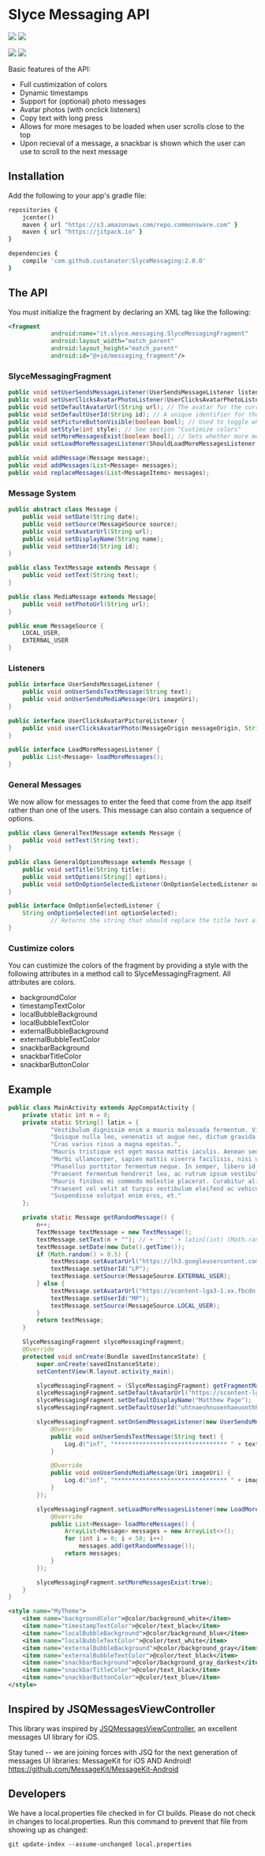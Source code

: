 # Slyce Messaging API

![](https://circleci.com/gh/snipsnap/SlyceMessaging.svg?style=shield&circle-token=46075f470208f71a4836c234126bb773c51219d8) [![](https://jitpack.io/v/Slyce-Inc/SlyceMessaging.svg)](https://jitpack.io/#Slyce-Inc/SlyceMessaging)


![](sample-photos/example.png?raw=true) ![](sample-photos/chat-with-image.png?raw=true)

Basic features of the API:

 * Full custimization of colors
 * Dynamic timestamps
 * Support for (optional) photo messages
 * Avatar photos (with onclick listeners)
 * Copy text with long press
 * Allows for more mesages to be loaded when user scrolls close to the top
 * Upon recieval of a message, a snackbar is shown which the user can use to scroll to the next message

## Installation

Add the following to your app's gradle file:

```ruby
repositories {
    jcenter()
    maven { url "https://s3.amazonaws.com/repo.commonsware.com" }
    maven { url "https://jitpack.io" }
}

dependencies {
    compile 'com.github.custanator:SlyceMessaging:2.0.0'
}
```

## The API

You must initialize the fragment by declaring an XML tag like the following:

```xml
<fragment
            android:name="it.slyce.messaging.SlyceMessagingFragment"
            android:layout_width="match_parent"
            android:layout_height="match_parent"
            android:id="@+id/messaging_fragment"/>
```

### SlyceMessagingFragment

```java
public void setUserSendsMessageListener(UserSendsMessageListener listener); // gets called when the user sends a message
public void setUserClicksAvatarPhotoListener(UserClicksAvatarPhotoListener listener); // gets called when a user clicks an avatar photo. Optional.
public void setDefaultAvatarUrl(String url); // The avatar for the current user.
public void setDefaultUserId(String id); // A unique identifier for the current user.
public void setPictureButtonVisible(boolean bool); // Used to toggle whether the user can send picture messages. Default is true.
public void setStyle(int style); // See section "Custimize colors"
public void setMoreMessagesExist(boolean bool); // Sets whether more messages can be loaded from the top
public void setLoadMoreMessagesListener(ShouldLoadMoreMessagesListener listener); // Gets called when the user scrolls close to the top, if relevent

public void addMessage(Message message);
public void addMessages(List<Message> messages);
public void replaceMessages(List<MessageItems> messages);
```

### Message System
```java
public abstract class Message {
    public void setDate(String date);
	public void setSource(MessageSource source);
	public void setAvatarUrl(String url);
	public void setDisplayName(String name);
	public void setUserId(String id);
}

public class TextMessage extends Message {
	public void setText(String text);
}

public class MediaMessage extends Message{
	public void setPhotoUrl(String url);
}

public enum MessageSource {
	LOCAL_USER,
	EXTERNAL_USER
}
```

### Listeners
```java
public interface UserSendsMessageListener {
	public void onUserSendsTextMessage(String text);
	public void onUserSendsMediaMessage(Uri imageUri);
}

public interface UserClicksAvatarPictureListener {
	public void userClicksAvatarPhoto(MessageOrigin messageOrigin, String userId);
}

public interface LoadMoreMessagesListener {
    public List<Message> loadMoreMessages();
}
```

### General Messages
We now allow for messages to enter the feed that come from the app itself rather than one of the users. This message can also contain a sequence of options.

```java
public class GeneralTextMessage extends Message {
    public void setText(String text);
}

public class GeneralOptionsMessage extends Message {
    public void setTitle(String title);
    public void setOptions(String[] options);
    public void setOnOptionSelectedListener(OnOptionSelectedListener onOptionSelectedListener);
}

public interface OnOptionSelectedListener {
    String onOptionSelected(int optionSelected); 
            // Returns the string that should replace the title text after the options are removed.
}
```

### Custimize colors

You can custimize the colors of the fragment by providing a style with the following attributes in a method call to SlyceMessagingFragment. All attributes are colors.

* backgroundColor
* timestampTextColor
* localBubbleBackground
* localBubbleTextColor
* externalBubbleBackground
* externalBubbleTextColor
* snackbarBackground
* snackbarTitleColor
* snackbarButtonColor

## Example

```java
public class MainActivity extends AppCompatActivity {
    private static int n = 0;
    private static String[] latin = {
            "Vestibulum dignissim enim a mauris malesuada fermentum. Vivamus tristique consequat turpis, pellentesque.",
            "Quisque nulla leo, venenatis ut augue nec, dictum gravida nibh. Donec augue nisi, volutpat nec libero.",
            "Cras varius risus a magna egestas.",
            "Mauris tristique est eget massa mattis iaculis. Aenean sed purus tempus, vestibulum ante eget, vulputate mi. Pellentesque hendrerit luctus tempus. Cras feugiat orci.",
            "Morbi ullamcorper, sapien mattis viverra facilisis, nisi urna sagittis nisi, at luctus lectus elit.",
            "Phasellus porttitor fermentum neque. In semper, libero id mollis.",
            "Praesent fermentum hendrerit leo, ac rutrum ipsum vestibulum at. Curabitur pellentesque augue.",
            "Mauris finibus mi commodo molestie placerat. Curabitur aliquam metus vitae erat vehicula ultricies. Sed non quam nunc.",
            "Praesent vel velit at turpis vestibulum eleifend ac vehicula leo. Nunc lacinia tellus eget ipsum consequat fermentum. Nam purus erat, mollis sed ullamcorper nec, efficitur.",
            "Suspendisse volutpat enim eros, et."
    };

    private static Message getRandomMessage() {
        n++;
        TextMessage textMessage = new TextMessage();
        textMessage.setText(n + ""); // +  ": " + latin[(int) (Math.random() * 10)]);
        textMessage.setDate(new Date().getTime());
        if (Math.random() > 0.5) {
            textMessage.setAvatarUrl("https://lh3.googleusercontent.com/-Y86IN-vEObo/AAAAAAAAAAI/AAAAAAAKyAM/6bec6LqLXXA/s0-c-k-no-ns/photo.jpg");
            textMessage.setUserId("LP");
            textMessage.setSource(MessageSource.EXTERNAL_USER);
        } else {
            textMessage.setAvatarUrl("https://scontent-lga3-1.xx.fbcdn.net/v/t1.0-9/10989174_799389040149643_722795835011402620_n.jpg?oh=bff552835c414974cc446043ac3c70ca&oe=580717A5");
            textMessage.setUserId("MP");
            textMessage.setSource(MessageSource.LOCAL_USER);
        }
        return textMessage;
    }

    SlyceMessagingFragment slyceMessagingFragment;
    @Override
    protected void onCreate(Bundle savedInstanceState) {
        super.onCreate(savedInstanceState);
        setContentView(R.layout.activity_main);

        slyceMessagingFragment = (SlyceMessagingFragment) getFragmentManager().findFragmentById(R.id.fragment_for_slyce);
        slyceMessagingFragment.setDefaultAvatarUrl("https://scontent-lga3-1.xx.fbcdn.net/v/t1.0-9/10989174_799389040149643_722795835011402620_n.jpg?oh=bff552835c414974cc446043ac3c70ca&oe=580717A5");
        slyceMessagingFragment.setDefaultDisplayName("Matthew Page");
        slyceMessagingFragment.setDefaultUserId("uhtnaeohnuoenhaeuonthhntouaetnheuontheuo");

        slyceMessagingFragment.setOnSendMessageListener(new UserSendsMessageListener() {
            @Override
            public void onUserSendsTextMessage(String text) {
                Log.d("inf", "******************************** " + text);
            }

            @Override
            public void onUserSendsMediaMessage(Uri imageUri) {
                Log.d("inf", "******************************** " + imageUri);
            }
        });

        slyceMessagingFragment.setLoadMoreMessagesListener(new LoadMoreMessagesListener() {
            @Override
            public List<Message> loadMoreMessages() {
                ArrayList<Message> messages = new ArrayList<>();
                for (int i = 0; i < 50; i++)
                    messages.add(getRandomMessage());
                return messages;
            }
        });

        slyceMessagingFragment.setMoreMessagesExist(true);
    }
}
```

```xml
<style name="MyTheme">
    <item name="backgroundColor">@color/background_white</item>
    <item name="timestampTextColor">@color/text_black</item>
    <item name="localBubbleBackground">@color/background_blue</item>
    <item name="localBubbleTextColor">@color/text_white</item>
    <item name="externalBubbleBackground">@color/background_gray</item>
    <item name="externalBubbleTextColor">@color/text_black</item>
    <item name="snackbarBackground">@color/background_gray_darkest</item>
    <item name="snackbarTitleColor">@color/text_black</item>
    <item name="snackbarButtonColor">@color/text_blue</item>
</style>
```
## Inspired by JSQMessagesViewController

This library was inspired by [JSQMessagesViewController](https://github.com/jessesquires/JSQMessagesViewController), an excellent messages UI library for iOS.

Stay tuned -- we are joining forces with JSQ for the next generation of messages UI libraries: MessageKit for iOS AND Android! https://github.com/MessageKit/MessageKit-Android

## Developers

We have a local.properties file checked in for CI builds. Please do not check in changes to local.properties. Run this command to prevent that file from showing up as changed:

```git update-index --assume-unchanged local.properties```
